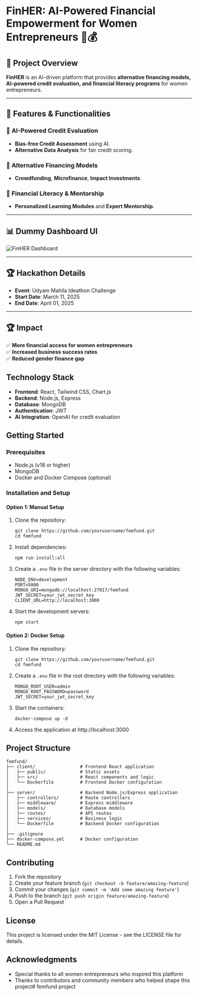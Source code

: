 # FinHER: AI-Powered Financial Empowerment for Women Entrepreneurs 🚀💰

## 📌 Project Overview
**FinHER** is an AI-driven platform that provides **alternative financing models, AI-powered credit evaluation, and financial literacy programs** for women entrepreneurs.

---

## 🌟 Features & Functionalities
### 🔹 **AI-Powered Credit Evaluation**
- **Bias-free Credit Assessment** using AI.
- **Alternative Data Analysis** for fair credit scoring.

### 🔹 **Alternative Financing Models**
- **Crowdfunding**, **Microfinance**, **Impact Investments**.

### 🔹 **Financial Literacy & Mentorship**
- **Personalized Learning Modules** and **Expert Mentorship**.

---

## 📊 Dummy Dashboard UI
![FinHER Dashboard](dashboard_image.png)

---

## 🏆 Hackathon Details
- **Event**: Udyam Mahila Ideathon Challenge
- **Start Date**: March 11, 2025
- **End Date**: April 01, 2025

---

## 🏆 Impact
✅ **More financial access for women entrepreneurs**  
✅ **Increased business success rates**  
✅ **Reduced gender finance gap**


## Technology Stack

- **Frontend**: React, Tailwind CSS, Chart.js
- **Backend**: Node.js, Express
- **Database**: MongoDB
- **Authentication**: JWT
- **AI Integration**: OpenAI for credit evaluation

## Getting Started

### Prerequisites

- Node.js (v18 or higher)
- MongoDB
- Docker and Docker Compose (optional)

### Installation and Setup

#### Option 1: Manual Setup

1. Clone the repository:
   ```
   git clone https://github.com/yourusername/femfund.git
   cd femfund
   ```

2. Install dependencies:
   ```
   npm run install:all
   ```

3. Create a `.env` file in the server directory with the following variables:
   ```
   NODE_ENV=development
   PORT=5000
   MONGO_URI=mongodb://localhost:27017/femfund
   JWT_SECRET=your_jwt_secret_key
   CLIENT_URL=http://localhost:3000
   ```

4. Start the development servers:
   ```
   npm start
   ```

#### Option 2: Docker Setup

1. Clone the repository:
   ```
   git clone https://github.com/yourusername/femfund.git
   cd femfund
   ```

2. Create a `.env` file in the root directory with the following variables:
   ```
   MONGO_ROOT_USER=admin
   MONGO_ROOT_PASSWORD=password
   JWT_SECRET=your_jwt_secret_key
   ```

3. Start the containers:
   ```
   docker-compose up -d
   ```

4. Access the application at http://localhost:3000

## Project Structure

```
femfund/
├── client/                 # Frontend React application
│   ├── public/             # Static assets
│   ├── src/                # React components and logic
│   └── Dockerfile          # Frontend Docker configuration
│
├── server/                 # Backend Node.js/Express application
│   ├── controllers/        # Route controllers
│   ├── middleware/         # Express middleware
│   ├── models/             # Database models
│   ├── routes/             # API routes
│   ├── services/           # Business logic
│   └── Dockerfile          # Backend Docker configuration
│
├── .gitignore
├── docker-compose.yml      # Docker configuration
└── README.md 
```

## Contributing

1. Fork the repository
2. Create your feature branch (`git checkout -b feature/amazing-feature`)
3. Commit your changes (`git commit -m 'Add some amazing feature'`)
4. Push to the branch (`git push origin feature/amazing-feature`)
5. Open a Pull Request

## License

This project is licensed under the MIT License - see the LICENSE file for details.

## Acknowledgments

- Special thanks to all women entrepreneurs who inspired this platform
- Thanks to contributors and community members who helped shape this project# femfund project
